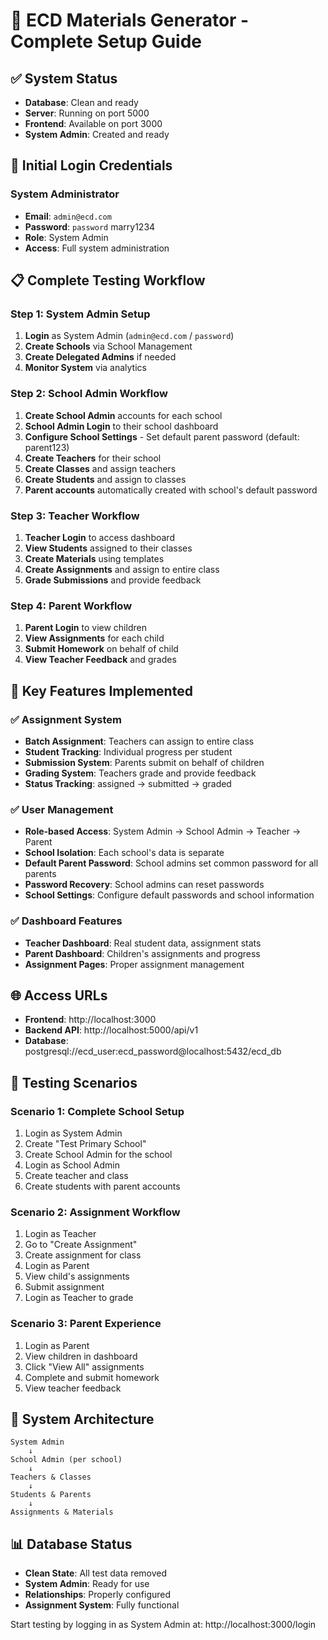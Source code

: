 # 🚀 ECD Materials Generator - Complete Setup Guide

## ✅ System Status
- **Database**: Clean and ready
- **Server**: Running on port 5000
- **Frontend**: Available on port 3000
- **System Admin**: Created and ready

## 🔐 Initial Login Credentials

### System Administrator
- **Email**: `admin@ecd.com`
- **Password**: `password`  marry1234
- **Role**: System Admin
- **Access**: Full system administration

## 📋 Complete Testing Workflow

### Step 1: System Admin Setup
1. **Login** as System Admin (`admin@ecd.com` / `password`)
2. **Create Schools** via School Management
3. **Create Delegated Admins** if needed
4. **Monitor System** via analytics

### Step 2: School Admin Workflow
1. **Create School Admin** accounts for each school
2. **School Admin Login** to their school dashboard
3. **Configure School Settings** - Set default parent password (default: parent123)
4. **Create Teachers** for their school
5. **Create Classes** and assign teachers
6. **Create Students** and assign to classes
7. **Parent accounts** automatically created with school's default password

### Step 3: Teacher Workflow
1. **Teacher Login** to access dashboard
2. **View Students** assigned to their classes
3. **Create Materials** using templates
4. **Create Assignments** and assign to entire class
5. **Grade Submissions** and provide feedback

### Step 4: Parent Workflow
1. **Parent Login** to view children
2. **View Assignments** for each child
3. **Submit Homework** on behalf of child
4. **View Teacher Feedback** and grades

## 🎯 Key Features Implemented

### ✅ Assignment System
- **Batch Assignment**: Teachers can assign to entire class
- **Student Tracking**: Individual progress per student
- **Submission System**: Parents submit on behalf of children
- **Grading System**: Teachers grade and provide feedback
- **Status Tracking**: assigned → submitted → graded

### ✅ User Management
- **Role-based Access**: System Admin → School Admin → Teacher → Parent
- **School Isolation**: Each school's data is separate
- **Default Parent Password**: School admins set common password for all parents
- **Password Recovery**: School admins can reset passwords
- **School Settings**: Configure default passwords and school information

### ✅ Dashboard Features
- **Teacher Dashboard**: Real student data, assignment stats
- **Parent Dashboard**: Children's assignments and progress
- **Assignment Pages**: Proper assignment management

## 🌐 Access URLs

- **Frontend**: http://localhost:3000
- **Backend API**: http://localhost:5000/api/v1
- **Database**: postgresql://ecd_user:ecd_password@localhost:5432/ecd_db

## 🧪 Testing Scenarios

### Scenario 1: Complete School Setup
1. Login as System Admin
2. Create "Test Primary School"
3. Create School Admin for the school
4. Login as School Admin
5. Create teacher and class
6. Create students with parent accounts

### Scenario 2: Assignment Workflow
1. Login as Teacher
2. Go to "Create Assignment"
3. Create assignment for class
4. Login as Parent
5. View child's assignments
6. Submit assignment
7. Login as Teacher to grade

### Scenario 3: Parent Experience
1. Login as Parent
2. View children in dashboard
3. Click "View All" assignments
4. Complete and submit homework
5. View teacher feedback

## 🔧 System Architecture

```
System Admin
    ↓
School Admin (per school)
    ↓
Teachers & Classes
    ↓
Students & Parents
    ↓
Assignments & Materials
```

## 📊 Database Status
- **Clean State**: All test data removed
- **System Admin**: Ready for use
- **Relationships**: Properly configured
- **Assignment System**: Fully functional

Start testing by logging in as System Admin at: http://localhost:3000/login